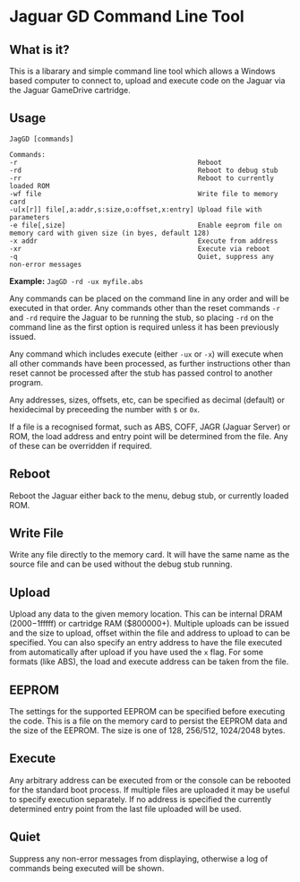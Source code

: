 # Jaguar GD Command Line Tool
## What is it?
This is a libarary and simple command line tool which allows a Windows based computer to connect to, upload and execute code on the Jaguar via the Jaguar
GameDrive cartridge.

## Usage
```
JagGD [commands]

Commands:
-r                                             Reboot
-rd                                            Reboot to debug stub
-rr                                            Reboot to currently loaded ROM
-wf file                                       Write file to memory card
-u[x[r]] file[,a:addr,s:size,o:offset,x:entry] Upload file with parameters
-e file[,size]                                 Enable eeprom file on memory card with given size (in byes, default 128)
-x addr                                        Execute from address
-xr                                            Execute via reboot
-q                                             Quiet, suppress any non-error messages
```

**Example:**
`JagGD -rd -ux myfile.abs`

Any commands can be placed on the command line in any order and will be executed in that order. Any commands other than the reset commands `-r` and `-rd` require the Jaguar to be running the stub, so placing `-rd` on the command line as the first option is required unless it has been previously issued.

Any command which includes execute (either `-ux` or `-x`) will execute when all other commands have been processed, as further instructions other than reset cannot be processed after the stub has passed control to another program.

Any addresses, sizes, offsets, etc, can be specified as decimal (default) or hexidecimal by preceeding the number with `$` or `0x`.

If a file is a recognised format, such as ABS, COFF, JAGR (Jaguar Server) or ROM, the load address and entry point will be determined from the file. Any of these can be overridden if required.

## Reboot
Reboot the Jaguar either back to the menu, debug stub, or currently loaded ROM.

## Write File
Write any file directly to the memory card. It will have the same name as the source file and can be used without the debug stub running.

## Upload
Upload any data to the given memory location. This can be internal DRAM ($2000-$1fffff) or cartridge RAM ($800000+). Multiple uploads can be issued and the size to upload, offset within the file and address to upload to can be specified. You can also specify an entry address to have the file executed from automatically after upload if you have used the `x` flag. For some formats (like ABS), the load and execute address can be taken from the file.

## EEPROM
The settings for the supported EEPROM can be specified before executing the code. This is a file on the memory card to persist the EEPROM data and the size of the EEPROM. The size is one of 128, 256/512, 1024/2048 bytes.

## Execute
Any arbitrary address can be executed from or the console can be rebooted for the standard boot process. If multiple files are uploaded it may be useful to specify execution separately. If no address is specified the currently determined entry point from the last file uploaded will be used.

## Quiet
Suppress any non-error messages from displaying, otherwise a log of commands being executed will be shown.
